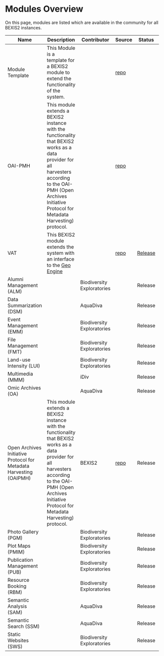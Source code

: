 # Modules Overview

On this page, modules are listed which are available in the community for all BEXIS2 instances.

| Name | Description | Contributor | Source | Status |   |
| --- | --- | --- | --- | --- | --- |
| Module Template | This Module is a template for a BEXIS2 module to extend the functionality of the system. |   | [repo](https://github.com/BEXIS2/ModuleTemplate) |   |   |
| OAI-PMH | This module extends a BEXIS2 instance with the functionality that BEXIS2 works as a data provider for all harvesters according to the OAI-PMH (Open Archives Initiative Protocol for Metadata Harvesting) protocol. |   | [repo](https://github.com/BEXIS2/OAI-PMH-Module/tree/2.13) |   |   |
| VAT | This BEXIS2 module extends the system with an interface to the [Geo Engine](https://www.geoengine.de/en/start/) |   | [repo](https://github.com/BEXIS2/VAT-Module) | [Release](https://github.com/BEXIS2/VAT-Module/releases/tag/1.0) |   |
| Alumni Management (ALM) |   | Biodiversity Exploratories |   | Release |   |
| Data Summarization (DSM) |   | AquaDiva |   | Release |   |
| Event Management (EMM) |   | Biodiversity Exploratories |   | Release |   |
| File Management (FMT) |   | Biodiversity Exploratories |   | Release |   |
| Land-use Intensity (LUI) |   | Biodiversity Exploratories |   | Release |   |
| Multimedia (MMM) |   | iDiv |   | Release |   |
| Omic Archives (OA) |   | AquaDiva |   | Release |   |
| Open Archives Initiative Protocol for Metadata Harvesting  (OAIPMH) | This module extends a BEXIS2 instance with the functionality that BEXIS2 works as a data provider for all harvesters according to the OAI-PMH (Open Archives Initiative Protocol for Metadata Harvesting) protocol. | BEXIS2 | [repo](https://github.com/BEXIS2/OAI-PMH-Module/tree/2.13) | Release |   |
| Photo Gallery (PGM) |   | Biodiversity Exploratories |   | Release |   |
| Plot Maps (PMIM) |   | Biodiversity Exploratories |   | Release |   |
| Publication Management (PUB) |   | Biodiversity Exploratories |   | Release |   |
| Resource Booking (RBM) |   | Biodiversity Exploratories |   | Release |   |
| Semantic Analysis (SAM) |   | AquaDiva |   | Release |   |
| Semantic Search (SSM) |   | AquaDiva |   | Release |   |
| Static Websites (SWS) |   | Biodiversity Exploratories |   | Release |   |
